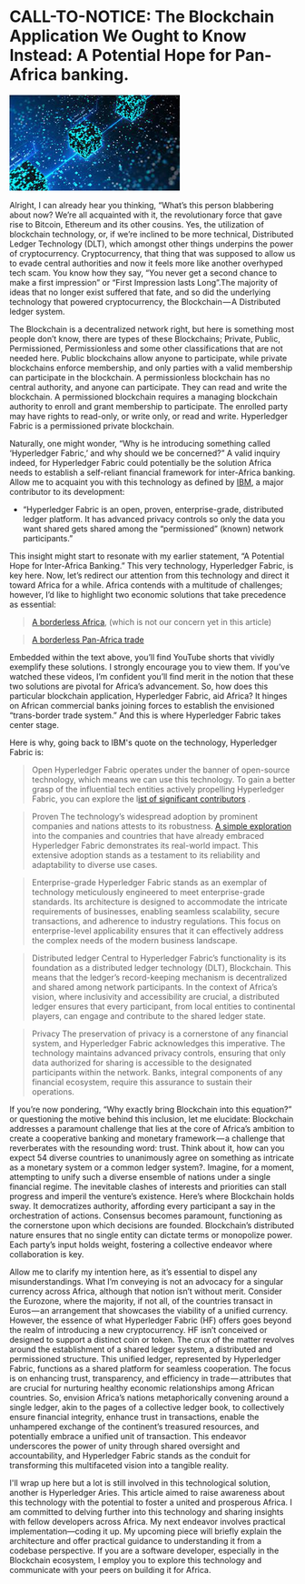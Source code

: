 # CALL-TO-NOTICE: The Blockchain Application We Ought to Know Instead: A Potential Hope for Pan-Africa banking.

![](/blockchain.jpeg)

Alright, I can already hear you thinking, “What’s this person blabbering about now? We’re all acquainted with it, the revolutionary force that gave rise to Bitcoin, Ethereum and its other cousins. Yes, the utilization of blockchain technology, or, if we’re inclined to be more technical, Distributed Ledger Technology (DLT), which amongst other things underpins the power of cryptocurrency. Cryptocurrency, that thing that was supposed to allow us to evade central authorities and now it feels more like another overhyped tech scam. You know how they say, “You never get a second chance to make a first impression” or “First Impression lasts Long”.The majority of ideas that no longer exist suffered that fate, and so did the underlying technology that powered cryptocurrency, the Blockchain — A Distributed ledger system.

The Blockchain is a decentralized network right, but here is something most people don’t know, there are types of these Blockchains; Private, Public, Permissioned, Permissionless and some other classifications that are not needed here. Public blockchains allow anyone to participate, while private blockchains enforce membership, and only parties with a valid membership can participate in the blockchain. A permissionless blockchain has no central authority, and anyone can participate. They can read and write the blockchain. A permissioned blockchain requires a managing blockchain authority to enroll and grant membership to participate. The enrolled party may have rights to read-only, or write only, or read and write. Hyperledger Fabric is a permissioned private blockchain.

Naturally, one might wonder, “Why is he introducing something called ‘Hyperledger Fabric,’ and why should we be concerned?” A valid inquiry indeed, for Hyperledger Fabric could potentially be the solution Africa needs to establish a self-reliant financial framework for inter-Africa banking. Allow me to acquaint you with this technology as defined by [IBM](https://www.ibm.com/topics/hyperledger#rich-text-7adac80698), a major contributor to its development:

 - “Hyperledger Fabric is an open, proven, enterprise-grade, distributed ledger platform. It has advanced privacy controls so only the data you want shared gets shared among the “permissioned” (known) network participants.”

This insight might start to resonate with my earlier statement, “A Potential Hope for Inter-Africa Banking.” This very technology, Hyperledger Fabric, is key here. Now, let’s redirect our attention from this technology and direct it toward Africa for a while. Africa contends with a multitude of challenges; however, I’d like to highlight two economic solutions that take precedence as essential:

> [A borderless Africa](https://www.youtube.com/shorts/wBLY_ih7Nkk), (which is not our concern yet in this article)

> [A borderless Pan-Africa trade](https://www.youtube.com/shorts/-Pb0YCN82AM)

Embedded within the text above, you’ll find YouTube shorts that vividly exemplify these solutions. I strongly encourage you to view them. If you’ve watched these videos, I’m confident you’ll find merit in the notion that these two solutions are pivotal for Africa’s advancement. So, how does this particular blockchain application, Hyperledger Fabric, aid Africa? It hinges on African commercial banks joining forces to establish the envisioned “trans-border trade system.” And this is where Hyperledger Fabric takes center stage.

Here is why, going back to IBM's quote on the technology, Hyperledger Fabric is:

> Open
Hyperledger Fabric operates under the banner of open-source technology, which means we can use this technology. To gain a better grasp of the influential tech entities actively propelling Hyperledger Fabric, you can explore the l[ist of significant contributors](https://www.google.com/search?q=companies+working+on+hyperledger+fabric&oq=companies+working+on+hyperledger+fabric&gs_lcrp=EgZjaHJvbWUyBggAEEUYOTIHCAEQIRigATIHCAIQIRigATIHCAMQIRigAdIBCTEyNzU3ajBqN6gCALACAA&sourceid=chrome&ie=UTF-8) .

> Proven
The technology’s widespread adoption by prominent companies and nations attests to its robustness. [A simple exploration](https://www.google.com/search?q=companies+and+countries+already+using+hyperledger+fabric&sca_esv=560650153&sxsrf=AB5stBjqKx99pzvO37CGkGgsHthObkPObQ%3A1693218568105&ei=CHfsZKuNBofOgAbunoTYCQ&ved=0ahUKEwirsZ3akv-AAxUHJ8AKHW4PAZsQ4dUDCBA&uact=5&oq=companies+and+countries+already+using+hyperledger+fabric&gs_lp=Egxnd3Mtd2l6LXNlcnAiOGNvbXBhbmllcyBhbmQgY291bnRyaWVzIGFscmVhZHkgdXNpbmcgaHlwZXJsZWRnZXIgZmFicmljSABQAFgAcAB4AZABAJgBAKABAKoBALgBA8gBAPgBAeIDBBgAIEE&sclient=gws-wiz-serp) into the companies and countries that have already embraced Hyperledger Fabric demonstrates its real-world impact. This extensive adoption stands as a testament to its reliability and adaptability to diverse use cases.

> Enterprise-grade
Hyperledger Fabric stands as an exemplar of technology meticulously engineered to meet enterprise-grade standards. Its architecture is designed to accommodate the intricate requirements of businesses, enabling seamless scalability, secure transactions, and adherence to industry regulations. This focus on enterprise-level applicability ensures that it can effectively address the complex needs of the modern business landscape.

> Distributed ledger
Central to Hyperledger Fabric’s functionality is its foundation as a distributed ledger technology (DLT), Blockchain. This means that the ledger’s record-keeping mechanism is decentralized and shared among network participants. In the context of Africa’s vision, where inclusivity and accessibility are crucial, a distributed ledger ensures that every participant, from local entities to continental players, can engage and contribute to the shared ledger state.

> Privacy
The preservation of privacy is a cornerstone of any financial system, and Hyperledger Fabric acknowledges this imperative. The technology maintains advanced privacy controls, ensuring that only data authorized for sharing is accessible to the designated participants within the network. Banks, integral components of any financial ecosystem, require this assurance to sustain their operations.


If you’re now pondering, “Why exactly bring Blockchain into this equation?” or questioning the motive behind this inclusion, let me elucidate: Blockchain addresses a paramount challenge that lies at the core of Africa’s ambition to create a cooperative banking and monetary framework — a challenge that reverberates with the resounding word: trust. Think about it, how can you expect 54 diverse countries to unanimously agree on something as intricate as a monetary system or a common ledger system?. Imagine, for a moment, attempting to unify such a diverse ensemble of nations under a single financial regime. The inevitable clashes of interests and priorities can stall progress and imperil the venture’s existence. Here’s where Blockchain holds sway. It democratizes authority, affording every participant a say in the orchestration of actions. Consensus becomes paramount, functioning as the cornerstone upon which decisions are founded. Blockchain’s distributed nature ensures that no single entity can dictate terms or monopolize power. Each party’s input holds weight, fostering a collective endeavor where collaboration is key.

Allow me to clarify my intention here, as it’s essential to dispel any misunderstandings. What I’m conveying is not an advocacy for a singular currency across Africa, although that notion isn’t without merit. Consider the Eurozone, where the majority, if not all, of the countries transact in Euros — an arrangement that showcases the viability of a unified currency. However, the essence of what Hyperledger Fabric (HF) offers goes beyond the realm of introducing a new cryptocurrency. HF isn’t conceived or designed to support a distinct coin or token. The crux of the matter revolves around the establishment of a shared ledger system, a distributed and permissioned structure. This unified ledger, represented by Hyperledger Fabric, functions as a shared platform for seamless cooperation. The focus is on enhancing trust, transparency, and efficiency in trade — attributes that are crucial for nurturing healthy economic relationships among African countries. So, envision Africa’s nations metaphorically convening around a single ledger, akin to the pages of a collective ledger book, to collectively ensure financial integrity, enhance trust in transactions, enable the unhampered exchange of the continent’s treasured resources, and potentially embrace a unified unit of transaction. This endeavor underscores the power of unity through shared oversight and accountability, and Hyperledger Fabric stands as the conduit for transforming this multifaceted vision into a tangible reality.

I'll wrap up here but a lot is still involved in this technological solution, another is Hyperledger Aries. This article aimed to raise awareness about this technology with the potential to foster a united and prosperous Africa. I am committed to delving further into this technology and sharing insights with fellow developers across Africa. My next endeavor involves practical implementation—coding it up. My upcoming piece will briefly explain the architecture and offer practical guidance to understanding it from a codebase perspective. If you are a software developer, especially in the Blockchain ecosystem, I employ you to explore this technology and communicate with your peers on building it for Africa.


